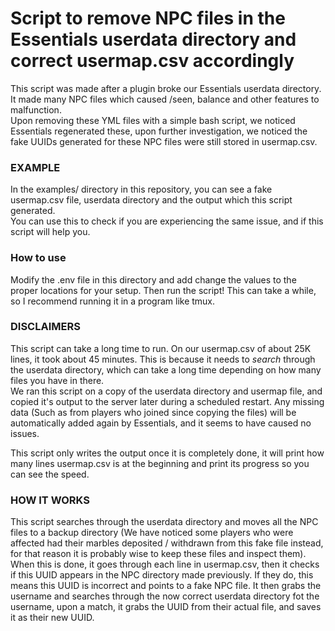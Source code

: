 # Script to remove NPC files in the Essentials userdata directory and correct usermap.csv accordingly

This script was made after a plugin broke our Essentials userdata directory. It made many NPC files which caused /seen, balance and other features to malfunction.  
Upon removing these YML files with a simple bash script, we noticed Essentials regenerated these, upon further investigation, we noticed the fake UUIDs generated for these NPC files were still stored in usermap.csv.  

### EXAMPLE

In the examples/ directory in this repository, you can see a fake usermap.csv file, userdata directory and the output which this script generated.  
You can use this to check if you are experiencing the same issue, and if this script will help you.  

### How to use

Modify the .env file in this directory and add change the values to the proper locations for your setup. Then run the script! This can take a while, so I recommend running it in a program like tmux.  

### DISCLAIMERS

This script can take a long time to run. On our usermap.csv of about 25K lines, it took about 45 minutes. This is because it needs to *search* through the userdata directory, which can take a long time depending on how many files you have in there.  
We ran this script on a copy of the userdata directory and usermap file, and copied it's output to the server later during a scheduled restart. Any missing data (Such as from players who joined since copying the files) will be automatically added again by Essentials, and it seems to have caused no issues.  

This script only writes the output once it is completely done, it will print how many lines usermap.csv is at the beginning and print its progress so you can see the speed.  

### HOW IT WORKS

This script searches through the userdata directory and moves all the NPC files to a backup directory (We have noticed some players who were affected had their marbles deposited / withdrawn from this fake file instead, for that reason it is probably wise to keep these files and inspect them).  
When this is done, it goes through each line in usermap.csv, then it checks if this UUID appears in the NPC directory made previously. If they do, this means this UUID is incorrect and points to a fake NPC file. It then grabs the username and searches through the now correct userdata directory fot the username, upon a match, it grabs the UUID from their actual file, and saves it as their new UUID.  

